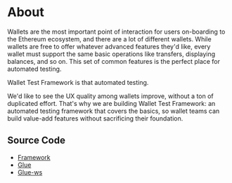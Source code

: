 # About
Wallets are the most important point of interaction for users on-boarding to the Ethereum ecosystem, and there are a lot of different wallets. While wallets are free to offer whatever advanced features they'd like, every wallet must support the same basic operations like transfers, displaying balances, and so on. This set of common features is the perfect place for automated testing.

Wallet Test Framework is that automated testing.

We'd like to see the UX quality among wallets improve, without a ton of duplicated effort. That's why we are building Wallet Test Framework: an automated testing framework that covers the basics, so wallet teams can build value-add features without sacrificing their foundation.

## Source Code

* [Framework](https://github.com/Wallet-Test-Framework/framework)
* [Glue](https://github.com/wallet-test-framework/glue)
* [Glue-ws](https://github.com/wallet-test-framework/glue-ws)